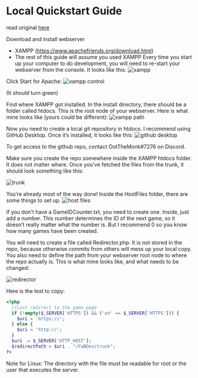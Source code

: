 # Local Quickstart Guide

read original [here](https://docs.google.com/document/d/1qVlTrst58iZ_6xD9PkxIgZUiSKzV-S4eTJmK32qzaP0)

Download and install webserver

- XAMPP (https://www.apachefriends.org/download.html)
- The rest of this guide will assume you used XAMPP
  Every time you start up your computer to do development, you will need to re-start your webserver from the console. It looks like this:
  ![xampp](./github/xampp-icon.png)

Click Start for Apache:
![xampp control](./github/xampp-control-panel.png)

(It should turn green)

Find where XAMPP got installed. In the install directory, there should be a folder called htdocs. This is the root node of your webserver. Here is what mine looks like (yours could be different):
![xampp path](./github/xampp-path.png)

Now you need to create a local git repository in htdocs. I recommend using GitHub Desktop. Once it’s installed, it looks like this:
![github desktop](./github/github-desktop.png)

To get access to the github repo, contact OotTheMonk#7276 on Discord.

Make sure you create the repo somewhere inside the XAMPP htdocs folder. It does not matter where. Once you’ve fetched the files from the trunk, it should look something like this:

![trunk](./github/trunk.png)

You’re already most of the way done! Inside the HostFiles folder, there are some things to set up.
![host files](./github/hostFiles.png)

If you don’t have a GameIDCounter.txt, you need to create one. Inside, just add a number. This number determines the ID of the next game, so it doesn’t really matter what the number is. But I recommend 0 so you know how many games have been created.

You will need to create a file called Redirector.php. It is not stored in the repo, because otherwise commits from others will mess up your local copy. You also need to define the path from your webserver root node to where the repo actually is. This is what mine looks like, and what needs to be changed:

![redirector](./github/redirector.png)

Here is the text to copy:

```php
<?php
  //Last redirect to the game page
  if (!empty($_SERVER['HTTPS']) && ('on' == $_SERVER['HTTPS'])) {
    $uri = 'https://';
  } else {
    $uri = 'http://';
  }
  $uri .= $_SERVER['HTTP_HOST'];
  $redirectPath = $uri . "/FaBDev/trunk";
?>
```

Note for Linux: The directory with the file must be readable for root or the user that executes the server.

